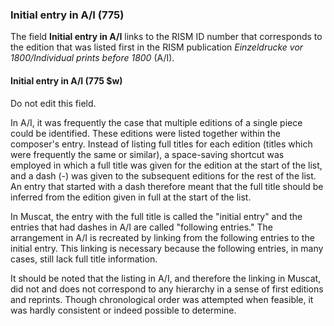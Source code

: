 ### Initial entry in A/I (775)

The field **Initial entry in A/I** links to the RISM ID number that corresponds to the edition that was listed first in the RISM publication _Einzeldrucke vor 1800/Individual prints before 1800_ (A/I).

#### Initial entry in A/I (775 $w)

Do not edit this field.

In A/I, it was frequently the case that multiple editions of a single piece could be identified. These editions were listed together within the composer's entry. Instead of listing full titles for each edition (titles which were frequently the same or similar), a space-saving shortcut was employed in which a full title was given for the edition at the start of the list, and a dash (-) was given to the subsequent editions for the rest of the list. An entry that started with a dash therefore meant that the full title should be inferred from the edition given in full at the start of the list.

In Muscat, the entry with the full title is called the "initial entry" and the entries that had dashes in A/I are called "following entries." The arrangement in A/I is recreated by linking from the following entries to the initial entry. This linking is necessary because the following entries, in many cases, still lack full title information.

It should be noted that the listing in A/I, and therefore the linking in Muscat, did not and does not correspond to any hierarchy in a sense of first editions and reprints. Though chronological order was attempted when feasible, it was hardly consistent or indeed possible to determine.
